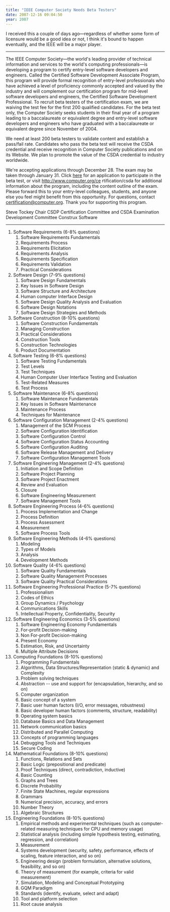 ```yaml
---
title: "IEEE Computer Society Needs Beta Testers"
date: 2007-12-16 09:04:50
year: 2007
---
```

I received this a couple of days ago—regardless of whether some form of licensure would be a good idea or not, I think it's bound to happen eventually, and the IEEE will be a major player.

<hr />The IEEE Computer Society—the world's leading provider of technical information and services to the world's computing professionals—is developing a program to certify entry-level software developers and engineers. Called the Certified Software Development Associate Program, this program will provide formal recognition of entry-level professionals who have achieved a level of proficiency commonly accepted and valued by the industry and will complement our certification program for mid-level software developers and engineers, the Certified Software Development Professional.  To recruit beta testers of the certification exam, we are waiving the test fee for the first 200 qualified candidates. For the beta test only, the Computer Society seeks students in their final year of a program leading to a baccalaureate or equivalent degree and entry-level software developers and engineers who have graduated with a baccalaureate or equivalent degree since November of 2004.

We need at least 200 beta testers to validate content and establish a pass/fail rate. Candidates who pass the beta test will receive the CSDA credential and receive recognition in Computer Society publications and on its Website. We plan to promote the value of the CSDA credential to industry worldwide.

We're accepting applications through December 28. The exam may be taken through January 31.  Click <a href="http://rs6.net/tn.jsp?e=00106Rk4dcgSXzFUEcCvJk57SEF-ntd8CEdNIgA4cdYS_s L3zYdmmXl7bbtYpdH05SNdSILBtHHaLlWSVyaDCm9GvyXu_dEpbrmSl73RZtV36oZO8pCMDJ8nAU p5jGiX9i5I8ftw1iHaZdSFy-h5WZ-Ynsyjuw3M356xKmBwKlYTa710xNyRChW1-t1-BbUSl4gB9n A_kEbINButWkbathDcwm6k32DOF7zEUmOXEmw8pUVrEJyXRk4Nw==">here</a> for an application to participate in the beta test, or visit <a href="http://www.computer.org/certification/csda">http://www.computer.org/ce rtification/csda</a> for additional information about the program, including the content outline of the exam.  Please forward this to your entry-level colleagues, students, and anyone else you feel might benefit from this opportunity. For questions, contact <a href="mailto:certification@computer.org">certification@computer.org</a>. Thank you for supporting this program.

Steve Tockey
Chair
CSDP Certification Committee and
CSDA Examination Development Committee
Construx Software

<hr />
<ol>
  <li>Software Requirements (6-8% questions)
<ol>
  <li>Software Requirements Fundamentals</li>
  <li>Requirements Process</li>
  <li>Requirements Elicitation</li>
  <li>Requirements Analysis</li>
  <li>Requirements Specification</li>
  <li>Requirements Validation</li>
  <li>Practical Considerations</li>
</ol>
</li>
  <li>Software Design (7-9% questions)
<ol>
  <li>Software Design Fundamentals</li>
  <li>Key Issues in Software Design</li>
  <li>Software Structure and Architecture</li>
  <li>Human computer Interface Design</li>
  <li>Software Design Quality Analysis and Evaluation</li>
  <li>Software Design Notations</li>
  <li>Software Design Strategies and Methods</li>
</ol>
</li>
  <li>Software Construction (8-10% questions)
<ol>
  <li>Software Construction Fundamentals</li>
  <li>Managing Construction</li>
  <li>Practical Considerations</li>
  <li>Construction Tools</li>
  <li>Construction Technologies</li>
  <li>Product Documentation</li>
</ol>
</li>
  <li>Software Testing (6-8% questions)
<ol>
  <li>Software Testing Fundamentals</li>
  <li>Test Levels</li>
  <li>Test Techniques</li>
  <li>Human Computer User Interface Testing and Evaluation</li>
  <li>Test-Related Measures</li>
  <li>Test Process</li>
</ol>
</li>
  <li>Software Maintenance (6-8% questions)
<ol>
  <li>Software Maintenance Fundamentals</li>
  <li>Key Issues in Software Maintenance</li>
  <li>Maintenance Process</li>
  <li>Techniques for Maintenance</li>
</ol>
</li>
  <li>Software Configuration Management (2-4% questions)
<ol>
  <li>Management of the SCM Process</li>
  <li>Software Configuration Identification</li>
  <li>Software Configuration Control</li>
  <li>Software Configuration Status Accounting</li>
  <li>Software Configuration Auditing</li>
  <li>Software Release Management and Delivery</li>
  <li>Software Configuration Management Tools</li>
</ol>
</li>
  <li>Software Engineering Management (2-4% questions)
<ol>
  <li>Initiation and Scope Definition</li>
  <li>Software Project Planning</li>
  <li>Software Project Enactment</li>
  <li>Review and Evaluation</li>
  <li>Closure</li>
  <li>Software Engineering Measurement</li>
  <li>Software Management Tools</li>
</ol>
</li>
  <li>Software Engineering Process (4-6% questions)
<ol>
  <li>Process Implementation and Change</li>
  <li>Process Definition</li>
  <li>Process Assessment</li>
  <li>Measurement</li>
  <li>Software Process Tools</li>
</ol>
</li>
  <li>Software Engineering Methods (4-6% questions)
<ol>
  <li>Modeling</li>
  <li>Types of Models</li>
  <li>Analysis</li>
  <li>Development Methods</li>
</ol>
</li>
  <li>Software Quality (4-6% questions)
<ol>
  <li>Software Quality Fundamentals</li>
  <li>Software Quality Management Processes</li>
  <li>Software Quality Practical Considerations</li>
</ol>
</li>
  <li>Software Engineering Professional Practice (5-7% questions)
<ol>
  <li>Professionalism</li>
  <li>Codes of Ethics</li>
  <li>Group Dynamics / Psychology</li>
  <li>Communications Skills</li>
  <li>Intellectual Property, Confidentiality, Security</li>
</ol>
</li>
  <li>Software Engineering Economics (3-5% questions)
<ol>
  <li>Software Engineering Economy Fundamentals</li>
  <li>For-profit Decision-making</li>
  <li>Non For-profit Decision-making</li>
  <li>Present Economy</li>
  <li>Estimation, Risk, and Uncertainty</li>
  <li>Multiple Attribute Decisions</li>
</ol>
</li>
  <li>Computing Foundations (8-10% questions)
<ol>
  <li>Programming Fundamentals</li>
  <li>Algorithms, Data Structures/Representation (static & dynamic) and Complexity</li>
  <li>Problem solving techniques</li>
  <li>Abstraction -- use and support for (encapsulation, hierarchy, and so on)</li>
  <li>Computer organization</li>
  <li>Basic concept of a system</li>
  <li>Basic user human factors (I/O, error messages, robustness)</li>
  <li>Basic developer human factors (comments, structure, readability)</li>
  <li>Operating system basics</li>
  <li>Database Basics and Data Management</li>
  <li>Network communication basics</li>
  <li>Distributed and Parallel Computing</li>
  <li>Concepts of programming languages</li>
  <li>Debugging Tools and Techniques</li>
  <li>Secure Coding</li>
</ol>
</li>
  <li>Mathematical Foundations (8-10% questions)
<ol>
  <li>Functions, Relations and Sets</li>
  <li>Basic Logic (prepositional and predicate)</li>
  <li>Proof Techniques (direct, contradiction, inductive)</li>
  <li>Basic Counting</li>
  <li>Graphs and Trees</li>
  <li>Discrete Probability</li>
  <li>Finite State Machines, regular expressions</li>
  <li>Grammars</li>
  <li>Numerical precision, accuracy, and errors</li>
  <li>Number Theory</li>
  <li>Algebraic Structures</li>
</ol>
</li>
  <li>Engineering Foundations (8-10% questions)
<ol>
  <li>Empirical methods and experimental techniques (such as computer-related measuring techniques for CPU and memory usage)</li>
  <li>Statistical analysis (including simple hypothesis testing, estimating, regression, and correlation)</li>
  <li>Measurement</li>
  <li>Systems development (security, safety, performance, effects of scaling, feature interaction, and so on)</li>
  <li>Engineering design (problem formulation, alternative solutions, feasibility, and so on)</li>
  <li>Theory of measurement (for example, criteria for valid measurement)</li>
  <li>Simulation, Modeling and Conceptual Prototyping</li>
  <li>GQM Paradigm</li>
  <li>Standards (identify, evaluate, select and adapt)</li>
  <li>Tool and platform selection</li>
  <li>Root cause analysis</li>
</ol>
</li>
</ol>
